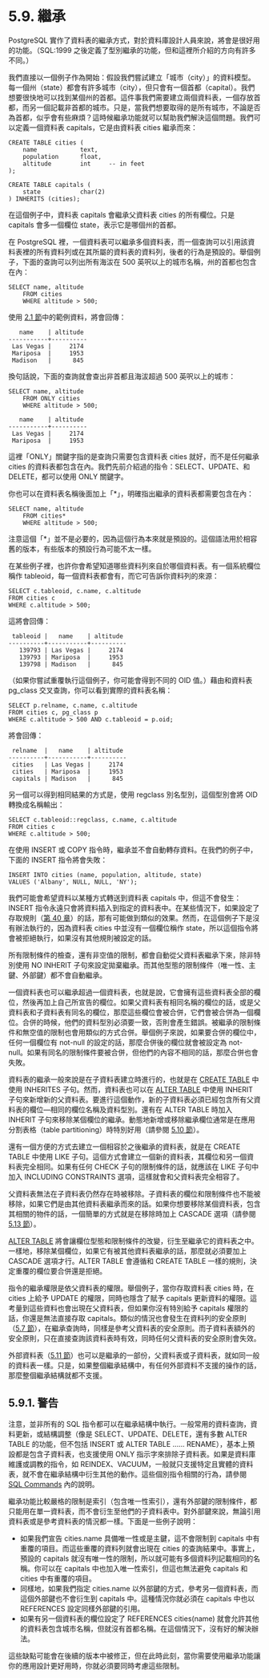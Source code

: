 # 5.9. 繼承

PostgreSQL 實作了資料表的繼承方式，對於資料庫設計人員來說，將會是很好用的功能。（SQL:1999 之後定義了型別繼承的功能，但和這裡所介紹的方向有許多不同。）

我們直接以一個例子作為開始：假設我們嘗試建立「城市（city）」的資料模型。每一個州（state）都會有許多城市（city），但只會有一個首都（capital）。我們想要很快地可以找到某個州的首都。這件事我們需要建立兩個資料表，一個存放首都，而另一個記載非首都的城市。只是，當我們想要取得的是所有城市，不論是否為首都，似乎會有些麻煩？這時候繼承功能就可以幫助我們解決這個問題。我們可以定義一個資料表 capitals，它是由資料表 cities 繼承而來：

```text
CREATE TABLE cities (
    name            text,
    population      float,
    altitude        int     -- in feet
);

CREATE TABLE capitals (
    state           char(2)
) INHERITS (cities);
```

在這個例子中，資料表 capitals 會繼承父資料表 cities 的所有欄位。只是 capitals 會多一個欄位 state，表示它是哪個州的首都。

在 PostgreSQL 裡，一個資料表可以繼承多個資料表，而一個查詢可以引用該資料表裡的所有資料列或在其所屬的資料表的資料列，後者的行為是預設的。舉個例子，下面的查詢可以列出所有海沷在 500 英呎以上的城市名稱，州的首都也包含在內：

```text
SELECT name, altitude
    FROM cities
    WHERE altitude > 500;
```

使用 [2.1 節](https://github.com/pgsql-tw/documents/tree/a096b206440e1ac8cdee57e1ae7a74730f0ee146/the-sql-language/21-introduction.md)中的範例資料，將會回傳：

```text
   name    | altitude
-----------+----------
 Las Vegas |     2174
 Mariposa  |     1953
 Madison   |      845
```

換句話說，下面的查詢就會查出非首都且海沷超過 500 英呎以上的城市：

```text
SELECT name, altitude
    FROM ONLY cities
    WHERE altitude > 500;

   name    | altitude
-----------+----------
 Las Vegas |     2174
 Mariposa  |     1953
```

這裡「ONLY」關鍵字指的是查詢只需要包含資料表 cities 就好，而不是任何繼承 cities 的資料表都包含在內。我們先前介紹過的指令：SELECT、UPDATE、和 DELETE，都可以使用 ONLY 關鍵字。

你也可以在資料表名稱後面加上「\*」，明確指出繼承的資料表都需要包含在內：

```text
SELECT name, altitude
    FROM cities*
    WHERE altitude > 500;
```

注意這個「\*」並不是必要的，因為這個行為本來就是預設的。這個語法用於相容舊的版本，有些版本的預設行為可能不太一樣。

在某些例子裡，也許你會希望知道哪些資料列來自於哪個資料表。有一個系統欄位稱作 tableoid，每一個資料表都會有，而它可告訴你資料列的來源：

```text
SELECT c.tableoid, c.name, c.altitude
FROM cities c
WHERE c.altitude > 500;
```

這將會回傳：

```text
 tableoid |   name    | altitude
----------+-----------+----------
   139793 | Las Vegas |     2174
   139793 | Mariposa  |     1953
   139798 | Madison   |      845
```

（如果你嘗試重覆執行這個例子，你可能會得到不同的 OID 值。）藉由和資料表 pg\_class 交叉查詢，你可以看到實際的資料表名稱：

```text
SELECT p.relname, c.name, c.altitude
FROM cities c, pg_class p
WHERE c.altitude > 500 AND c.tableoid = p.oid;
```

將會回傳：

```text
 relname  |   name    | altitude
----------+-----------+----------
 cities   | Las Vegas |     2174
 cities   | Mariposa  |     1953
 capitals | Madison   |      845
```

另一個可以得到相同結果的方式是，使用 regclass 別名型別，這個型別會將 OID 轉換成名稱輸出：

```text
SELECT c.tableoid::regclass, c.name, c.altitude
FROM cities c
WHERE c.altitude > 500;
```

在使用 INSERT 或 COPY 指令時，繼承並不會自動轉存資料。在我們的例子中，下面的 INSERT 指令將會失敗：

```text
INSERT INTO cities (name, population, altitude, state)
VALUES ('Albany', NULL, NULL, 'NY');
```

我們可能會希望資料以某種方式轉送到資料表 capitals 中，但這不會發生：INSERT 指令永遠只會將資料插入到指定的資料表中。在某些情況下，如果設定了存取規則（[第 40 章](https://github.com/pgsql-tw/documents/tree/a096b206440e1ac8cdee57e1ae7a74730f0ee146/v-server-programming/the-rule-system.md)）的話，那有可能做到類似的效果。然而，在這個例子下是沒有辦法執行的，因為資料表 cities 中並沒有一個欄位稱作 state，所以這個指令將會被拒絕執行，如果沒有其他規則被設定的話。

所有限制條件的檢查，還有非空值的限制，都會自動從父資料表繼承下來，除非特別使用 NO INHERIT 子句來設定拋棄繼承。而其他型態的限制條件（唯一性、主鍵、外部鍵）都不會自動繼承。

一個資料表也可以繼承超過一個資料表，也就是說，它會擁有這些資料表全部的欄位，然後再加上自己所宣告的欄位。如果父資料表有相同名稱的欄位的話，或是父資料表和子資料表有同名的欄位，那麼這些欄位會被合併，它們會被合併為一個欄位。合併的時候，他們的資料型別必須要一致，否則會產生錯誤。被繼承的限制條件和無空值的限制也會用類似的方式合併。舉個例子來說，如果要合併的欄位中，任何一個欄位有 not-null 的設定的話，那麼合併後的欄位就會被設定為 not-null。如果有同名的限制條件要被合併，但他們的內容不相同的話，那麼合併也會失敗。

資料表的繼承一般來說是在子資料表建立時進行的，也就是在 [CREATE TABLE](https://github.com/pgsql-tw/documents/tree/a096b206440e1ac8cdee57e1ae7a74730f0ee146/vi-reference/i-sql-commands/create-table.md) 中使用 INHERITES 子句。然而，資料表也可以在 [ALTER TABLE](https://github.com/pgsql-tw/documents/tree/a096b206440e1ac8cdee57e1ae7a74730f0ee146/vi-reference/i-sql-commands/alter-table.md) 中使用 INHERIT 子句來新增新的父資料表。要進行這個動作，新的子資料表必須已經包含所有父資料表的欄位—相同的欄位名稱及資料型別。還有在 ALTER TABLE 時加入 INHERIT 子句來移除某個欄位的繼承。動態地新增或移除繼承欄位通常是在應用分割表格（table partitioning）時特別好用（請參閱 [5.10 節](https://github.com/pgsql-tw/documents/tree/a096b206440e1ac8cdee57e1ae7a74730f0ee146/ii-the-sql-language/data-definition/510-table-partitioning.md)）。

還有一個方便的方式去建立一個相容於之後繼承的資料表，就是在 CREATE TABLE 中使用 LIKE 子句。這個方式會建立一個新的資料表，其欄位和另一個資料表完全相同。如果有任何 CHECK 子句的限制條件的話，就應該在 LIKE 子句中加入 INCLUDING CONSTRAINTS 選項，這樣就會和父資料表完全相容了。

父資料表無法在子資料表仍然存在時被移除。子資料表的欄位和限制條件也不能被移除，如果它們是由其他資料表繼承而來的話。如果你想要移除某個資料表，包含其相關的物件的話，一個簡單的方式就是在移除時加上 CASCADE 選項（請參閱 [5.13 節](https://github.com/pgsql-tw/documents/tree/a096b206440e1ac8cdee57e1ae7a74730f0ee146/ii-the-sql-language/data-definition/513-dependency-tracking.md)）。

[ALTER TABLE](https://github.com/pgsql-tw/documents/tree/a096b206440e1ac8cdee57e1ae7a74730f0ee146/vi-reference/i-sql-commands/alter-table.md) 將會讓欄位型態和限制條件的改變，衍生至繼承它的資料表之中。一樣地，移除某個欄位，如果它有被其他資料表繼承的話，那麼就必須要加上 CASCADE 選項才行。ALTER TABLE 會遵循和 CREATE TABLE 一樣的規則，決定重覆的欄位要合併還是拒絕。

指令的繼承權限是依父資料表的權限。舉個例子，當你存取資料表 cities 時，在 cities 上給予 UPDATE 的權限，同時也隱含了賦予 capitals 更新資料的權限。這考量到這些資料也會出現在父資料表，但如果你沒有特別給予 capitals 權限的話，你還是無法直接存取 capitals。類似的情況也會發生在資料列的安全原則（[5.7 節](https://github.com/pgsql-tw/documents/tree/a096b206440e1ac8cdee57e1ae7a74730f0ee146/ii-the-sql-language/data-definition/57-row-security-policies.md)），在繼承查詢時，同樣是參考父資料表的安全原則。而子資料表額外的安全原則，只在直接查詢該資料表時有效，同時任何父資料表的安全原則會失效。

外部資料表（[5.11 節](https://github.com/pgsql-tw/documents/tree/a096b206440e1ac8cdee57e1ae7a74730f0ee146/ii-the-sql-language/data-definition/511-foreign-data.md)）也可以是繼承的一部份，父資料表或子資料表，就如同一般的資料表一樣。只是，如果整個繼承結構中，有任何外部資料不支援的操作的話，那麼整個繼承結構就都不支援。

## 5.9.1. 警告

注意，並非所有的 SQL 指令都可以在繼承結構中執行。一般常用的資料查詢，資料更新，或結構調整（像是 SELECT、UPDATE、DELETE，還有多數 ALTER TABLE 的功能，但不包括 INSERT 或 ALTER TABLE ...... RENAME），基本上預設都是包含子資料表，也支援使用 ONLY 指示字來排除子資料表。如果是資料庫維護或調教的指令，如 REINDEX、VACUUM，一般就只支援特定且實體的資料表，就不會在繼承結構中衍生其他的動作。這些個別指令相關的行為，請參閱 [SQL Commands](https://github.com/pgsql-tw/documents/tree/a096b206440e1ac8cdee57e1ae7a74730f0ee146/vi-reference/i-sql-commands.md) 內的說明。

繼承功能比較嚴格的限制是索引（包含唯一性索引），還有外部鍵的限制條件，都只能用在單一資料表，而不會衍生至他們的子資料表中。對外部鍵來說，無論引用資料表或是參考資料表的情況都一樣。下面是一些例子說明：

* 如果我們宣告 cities.name 具備唯一性或是主鍵，這不會限制到 capitals 中有重覆的項目。而這些重覆的資料列就會出現在 cities 的查詢結果中。事實上，預設的 capitals 就沒有唯一性的限制，所以就可能有多個資料列記載相同的名稱。你可以在 capitals 中也加入唯一性索引，但這也無法避免 capitals 和 cities 中有重覆的項目。
* 同樣地，如果我們指定 cities.name 以外部鍵的方式，參考另一個資料表，而這個外部鍵也不會衍生到 capitals 中。這種情況你就必須在 capitals 中也以 REFERENCES 設定同樣外部鍵的引用。
* 如果有另一個資料表的欄位設定了 REFERENCES cities\(name\) 就會允許其他的資料表包含城市名稱，但就沒有首都名稱。在這個情況下，沒有好的解決辦法。

這些缺點可能會在後續的版本中被修正，但在此時此刻，當你需要使用繼承功能讓你的應用設計更好用時，你就必須要同時考慮這些限制。

